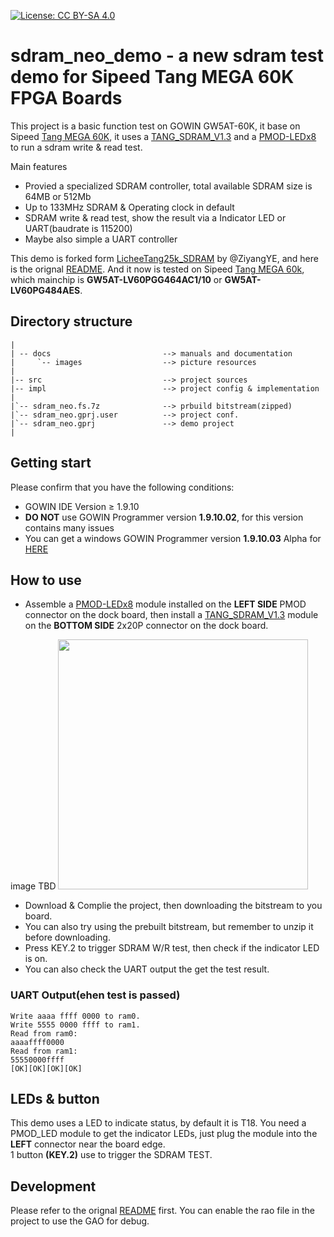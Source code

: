 [![License: CC BY-SA 4.0](https://img.shields.io/badge/License-CC_BY--SA_4.0-lightgrey.svg)](https://creativecommons.org/licenses/by-sa/4.0/)

# sdram_neo_demo - a new sdram test demo for Sipeed Tang MEGA 60K FPGA Boards

This project is a basic function test on GOWIN GW5AT-60K, it base on Sipeed [Tang MEGA 60K](https://wiki.sipeed.com/hardware/en/tang/tang-mega-60k/mega-60k.html), it uses a [TANG_SDRAM_V1.3](https://wiki.sipeed.com/hardware/en/tang/tang-PMOD/FPGA_PMOD.html#TANG_SDRAM) and a [PMOD-LEDx8](https://wiki.sipeed.com/hardware/en/tang/tang-PMOD/FPGA_PMOD.html#PMOD_LEDx8) to run a sdram write & read test.

Main features

- Provied a specialized SDRAM controller, total available SDRAM size is 64MB or 512Mb
- Up to 133MHz SDRAM & Operating clock in default
- SDRAM write & read test, show the result via a Indicator LED or UART(baudrate is 115200)
- Maybe also simple a UART controller

This demo is forked form [LicheeTang25k_SDRAM](https://github.com/ZiyangYE/LicheeTang25k_SDRAM) by @ZiyangYE, and here is the orignal [README](https://github.com/ZiyangYE/LicheeTang25k_SDRAM/blob/133M/README.md).
And it now is tested on Sipeed [Tang MEGA 60k](https://wiki.sipeed.com/hardware/en/tang/tang-mega-60k/mega-60k.html), which mainchip is **GW5AT-LV60PGG464AC1/10** or **GW5AT-LV60PG484AES**. 

## Directory structure

```
|
| -- docs                         --> manuals and documentation 
|     `-- images                  --> picture resources  
|                         
|-- src                           --> project sources
|-- impl                          --> project config & implementation  
|
|`-- sdram_neo.fs.7z              --> prbuild bitstream(zipped)
|`-- sdram_neo.gprj.user          --> project conf.
|`-- sdram_neo.gprj               --> demo project
|

```
## Getting start
Please confirm that you have the following conditions:
- GOWIN IDE Version ≥ 1.9.10
- **DO NOT** use GOWIN Programmer version **1.9.10.02**, for this version contains many issues
- You can get a windows GOWIN Programmer version **1.9.10.03** Alpha for [HERE](https://api.dl.sipeed.com/shareURL/TANG/programmer)

## How to use
- Assemble a [PMOD-LEDx8](https://wiki.sipeed.com/hardware/en/tang/tang-PMOD/FPGA_PMOD.html#PMOD_LEDx8) module installed on the **LEFT SIDE** PMOD connector on the dock board, then install a [TANG_SDRAM_V1.3](https://wiki.sipeed.com/hardware/en/tang/tang-PMOD/FPGA_PMOD.html#TANG_SDRAM) module on the **BOTTOM SIDE** 2x20P connector on the dock board.

image TBD
<img src="docs/images/NEO_PMOD_LED.webp" width=400> 

- Download & Complie the project, then downloading the bitstream to you board.
- You can also try using the prebuilt bitstream, but remember to unzip it before downloading.
- Press KEY.2 to trigger SDRAM W/R test, then check if the indicator LED is on.
- You can also check the UART output the get the test result.

### UART Output(ehen test is passed)
```text
Write aaaa ffff 0000 to ram0. 
Write 5555 0000 ffff to ram1.
Read from ram0:
aaaaffff0000
Read from ram1:
55550000ffff
[OK][OK][OK][OK]
```

## LEDs & button
This demo uses a LED to indicate status, by default it is T18.
You need a PMOD_LED module to get the indicator LEDs, just plug the module into the **LEFT** connector near the board edge.  
1 button **(KEY.2)** use to trigger the SDRAM TEST.  

## Development
Please refer to the orignal [README](https://github.com/ZiyangYE/LicheeTang25k_SDRAM/blob/133M/README.md) first.
You can enable the rao file in the project to use the GAO for debug.